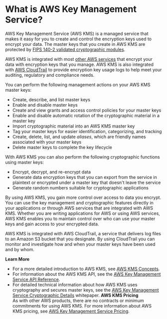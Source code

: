 # What is AWS Key Management Service?<a name="overview"></a>

AWS Key Management Service \(AWS KMS\) is a managed service that makes it easy for you to create and control the encryption keys used to encrypt your data\. The master keys that you create in AWS KMS are protected by [FIPS 140\-2 validated cryptographic modules](https://csrc.nist.gov/projects/cryptographic-module-validation-program/Certificate/3139)\.

AWS KMS is integrated with most [other AWS services](https://aws.amazon.com/kms/details/#integration) that encrypt your data with encryption keys that you manage\. AWS KMS is also integrated with [AWS CloudTrail](https://docs.aws.amazon.com/awscloudtrail/latest/userguide/) to provide encryption key usage logs to help meet your auditing, regulatory and compliance needs\.

You can perform the following management actions on your AWS KMS master keys:
+ Create, describe, and list master keys
+ Enable and disable master keys
+ Create and view grants and access control policies for your master keys
+ Enable and disable automatic rotation of the cryptographic material in a master key
+ Import cryptographic material into an AWS KMS master key
+ Tag your master keys for easier identification, categorizing, and tracking
+ Create, delete, list, and update *aliases*, which are friendly names associated with your master keys
+ Delete master keys to complete the key lifecycle

With AWS KMS you can also perform the following cryptographic functions using master keys:
+ Encrypt, decrypt, and re\-encrypt data
+ Generate data encryption keys that you can export from the service in plaintext or encrypted under a master key that doesn't leave the service
+ Generate random numbers suitable for cryptographic applications

By using AWS KMS, you gain more control over access to data you encrypt\. You can use the key management and cryptographic features directly in your applications or through AWS services that are integrated with AWS KMS\. Whether you are writing applications for AWS or using AWS services, AWS KMS enables you to maintain control over who can use your master keys and gain access to your encrypted data\.

AWS KMS is integrated with AWS CloudTrail, a service that delivers log files to an Amazon S3 bucket that you designate\. By using CloudTrail you can monitor and investigate how and when your master keys have been used and by whom\.

**Learn More**
+ For a more detailed introduction to AWS KMS, see [AWS KMS Concepts](concepts.md)\.
+ For information about the AWS KMS API, see the [AWS Key Management Service API Reference](https://docs.aws.amazon.com/kms/latest/APIReference/)\.
+ For detailed technical information about how AWS KMS uses cryptography and secures master keys, see the [AWS Key Management Service Cryptographic Details](https://d0.awsstatic.com/whitepapers/KMS-Cryptographic-Details.pdf) whitepaper\.
<a name="pricing"></a>
**AWS KMS Pricing**  
As with other AWS products, there are no contracts or minimum commitments for using AWS KMS\. For more information about AWS KMS pricing, see [AWS Key Management Service Pricing](https://aws.amazon.com/kms/pricing/)\.